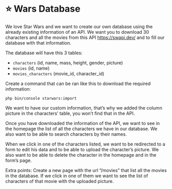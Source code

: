 # :star: Wars Database

We love Star Wars and we want to create our own database using the already existing information of an API. We want you to download 30 characters and all the movies from this API https://swapi.dev/ and to fill our database with that information.

The database will have this 3 tables:
- `characters` (id, name, mass, height, gender, picture)
- `movies` (id, name)
- `movies_characters` (movie_id, character_id)

Create a command that can be ran like this to download the required information:
```
php bin/console starwars:import
```

We want to have our custom information, that’s why we added the column picture in the characters’ table, you won’t find that in the API.

Once you have downloaded the information of the API, we want to see in the homepage the list of all the characters we have in our database. We also want to be able to search characters by their names.

When we click in one of the characters listed, we want to be redirected to a form to edit his data and to be able to upload the character’s picture. We also want to be able to delete the character in the homepage and in the form’s page.

Extra points: Create a new page with the url “/movies” that list all the movies in the database. If we click in one of them we want to see the list of characters of that movie with the uploaded picture.

